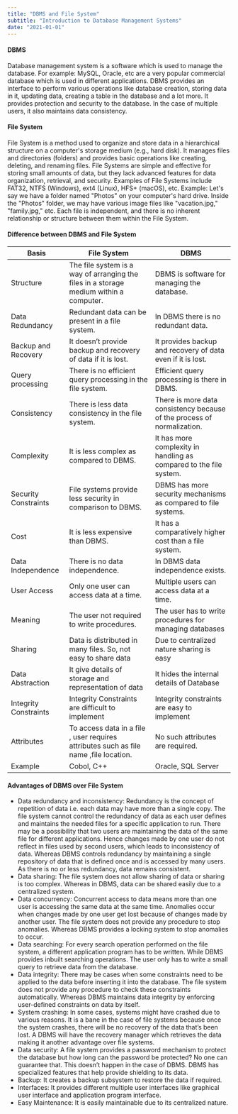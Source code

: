 ```yaml
---
title: "DBMS and File System"
subtitle: "Introduction to Database Management Systems"
date: "2021-01-01"
---
```


#### DBMS
Database management system is a software which is used to manage the database. For example: MySQL, Oracle, etc are a very popular commercial database which is used in different applications. DBMS provides an interface to perform various operations like database creation, storing data in it, updating data, creating a table in the database and a lot more. It provides protection and security to the database. In the case of multiple users, it also maintains data consistency.

#### File System
File System is a method used to organize and store data in a hierarchical structure on a computer's storage medium (e.g., hard disk). It manages files and directories (folders) and provides basic operations like creating, deleting, and  renaming files. File Systems are simple and effective for storing small amounts of data, but they lack advanced features for data organization, retrieval, and security. Examples of File Systems include FAT32, NTFS (Windows), ext4 (Linux), HFS+ (macOS), etc. Example: Let's say we have a folder named "Photos" on your computer's hard drive. Inside the "Photos" folder, we may have various image files like "vacation.jpg," "family.jpg," etc. Each file is independent, and there is no inherent relationship or structure between them within the File System.

#### Difference between DBMS and File System

| Basis | File System | DBMS |
|-------|-------------|------|
| Structure	| The file system is a way of arranging the files in a storage medium within a computer.	| DBMS is software for managing the database.| 
| Data Redundancy	| Redundant data can be present in a file system.	| In DBMS there is no redundant data.| 
| Backup and Recovery	| It doesn’t provide backup and recovery of data if it is lost.	| It provides backup and recovery of data even if it is lost.| 
| Query processing	| There is no efficient query processing in the file system.| 	Efficient query processing is there in DBMS.| 
| Consistency| 	There is less data consistency in the file system.	| There is more data consistency because of the process of normalization.| 
| Complexity	| It is less complex as compared to DBMS.	| It has more complexity in handling as compared to the file system.| 
| Security Constraints	| File systems provide less security in comparison to DBMS.| 	DBMS has more security mechanisms as compared to file systems.| 
| Cost	| It is less expensive than DBMS.	| It has a comparatively higher cost than a file system.| 
| Data Independence	| There is no data independence.	| In DBMS data independence exists.| 
| User Access	| Only one user can access data at a time.	| Multiple users can access data at a time.| 
| Meaning| 	The user not required to write procedures.| 	The user has to write procedures for managing databases| 
| Sharing | 	Data is distributed in many files. So, not easy to share data	| Due to centralized nature sharing is easy| 
| Data Abstraction| 	It give details of storage and representation of data| 	It hides the internal details of Database| 
| Integrity Constraints	| Integrity Constraints are difficult to implement	| Integrity constraints are easy to implement| 
| Attributes	| To access data in a file , user requires attributes such as file name ,file location.	| No such attributes are required.| 
| Example	| Cobol, C++	| Oracle, SQL Server| 


#### Advantages of DBMS over File System

- Data redundancy and inconsistency: Redundancy is the concept of repetition of data i.e. each data may have more than a single copy. The file system cannot control the redundancy of data as each user defines and maintains the needed files for a specific application to run. There may be a possibility that two users are maintaining the data of the same file for different applications. Hence changes made by one user do not reflect in files used by second users, which leads to inconsistency of data. Whereas DBMS controls redundancy by maintaining a single repository of data that is defined once and is accessed by many users. As there is no or less redundancy, data remains consistent.
- Data sharing: The file system does not allow sharing of data or sharing is too complex. Whereas in DBMS, data can be shared easily due to a centralized system.
- Data concurrency: Concurrent access to data means more than one user is accessing the same data at the same time. Anomalies occur when changes made by one user get lost because of changes made by another user. The file system does not provide any procedure to stop anomalies. Whereas DBMS provides a locking system to stop anomalies to occur.
- Data searching: For every search operation performed on the file system, a different application program has to be written. While DBMS provides inbuilt searching operations. The user only has to write a small query to retrieve data from the database.
- Data integrity: There may be cases when some constraints need to be applied to the data before inserting it into the database. The file system does not provide any procedure to check these constraints automatically. Whereas DBMS maintains data integrity by enforcing user-defined constraints on data by itself.
- System crashing: In some cases, systems might have crashed due to various reasons. It is a bane in the case of file systems because once the system crashes, there will be no recovery of the data that’s been lost. A DBMS will have the recovery manager which retrieves the data making it another advantage over file systems. 
- Data security: A file system provides a password mechanism to protect the database but how long can the password be protected? No one can guarantee that. This doesn’t happen in the case of DBMS. DBMS has specialized features that help provide shielding to its data. 
- Backup: It creates a backup subsystem to restore the data if required.
- Interfaces: It provides different multiple user interfaces like graphical user interface and application program interface.
- Easy Maintenance: It is easily maintainable due to its centralized nature.